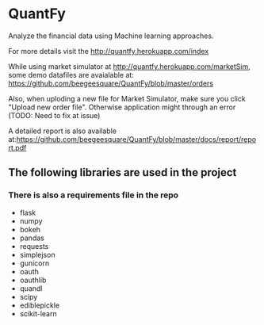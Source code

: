 # QuantFy
Analyze the financial data using Machine learning approaches.

For more details visit the http://quantfy.herokuapp.com/index

While using market simulator at http://quantfy.herokuapp.com/marketSim, some demo datafiles are avaialable at: https://github.com/beegeesquare/QuantFy/blob/master/orders

Also, when uploding a new file for Market Simulator, make sure you click "Upload new order file". Otherwise application might through an error (TODO: Need to fix at issue)

A detailed report is  also available at:https://github.com/beegeesquare/QuantFy/blob/master/docs/report/report.pdf

## The following libraries are used in the project 
### There is also a requirements file in the repo
- flask
- numpy
- bokeh
- pandas
- requests
- simplejson
- gunicorn
- oauth
- oauthlib
- quandl
- scipy
- ediblepickle
- scikit-learn